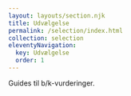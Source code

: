```yaml
---
layout: layouts/section.njk
title: Udvælgelse
permalink: /selection/index.html
collection: selection
eleventyNavigation:
  key: Udvælgelse
  order: 1
---
```


Guides til b/k-vurderinger.
